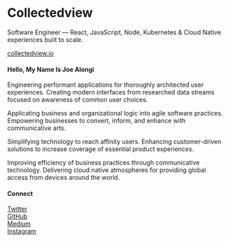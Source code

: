 # Collectedview

Software Engineer — React, JavaScript, Node, Kubernetes & Cloud Native experiences built to scale.

[collectedview.io](https://collectedview.io/)

#### Hello, My Name Is Joe Alongi
Engineering performant applications for thoroughly architected user experiences. Creating modern interfaces from researched data streams focused on awareness of common user choices.  
  
Applicating business and organizational logic into agile software practices. Empowering businesses to convert, inform, and enhance with communicative arts.  
  
Simplifying technology to reach affinity users. Enhancing customer-driven solutions to increase coverage of essential product experiences.  
  
Improving efficiency of business practices through communicative technology. Delivering cloud native atmospheres for providing global access from devices around the world.

#### Connect
[Twitter](https://twitter.com/collectedview)  
[GitHub](https://github.com/collectedview)  
[Medium](https://collectedview.medium.com/)  
[Instagram](https://www.instagram.com/collectedview/)  
